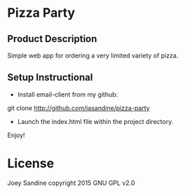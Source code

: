 Pizza Party
============
Product Description
-------------------

Simple web app for ordering a very limited variety of pizza.


Setup Instructional
-------------------

- Install email-client from my github:

git clone http://github.com/jasandine/pizza-party

- Launch the index.html file within the project directory.

Enjoy!


License
=======
Joey Sandine copyright 2015 GNU GPL v2.0